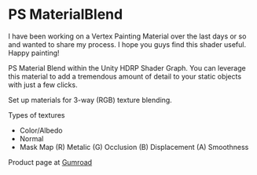 # PS MaterialBlend

I have been working on a Vertex Painting Material over the last days or so and wanted to share my process. I hope you guys find this shader useful. Happy painting!

PS Material Blend within the Unity HDRP Shader Graph. You can leverage this material to add a tremendous amount of detail to your static objects with just a few clicks.

Set up materials for 3-way (RGB) texture blending.

Types of textures
- Color/Albedo
- Normal
- Mask Map (R) Metalic (G) Occlusion (B) Displacement (A) Smoothness

Product page at [Gumroad](https://pxdrosilva.gumroad.com/l/psmaterialblend)
